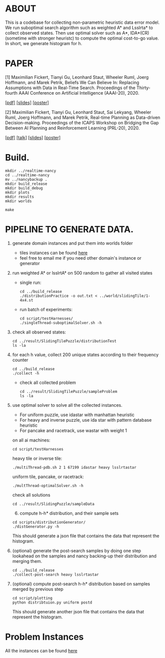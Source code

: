 # ABOUT 
This is a codebase for collecting non-parametric heuristic data error model. We run suboptimal search algorithm such as weighted A* and Lsslrta* to collect observed states. Then use optimal solver such as A*, IDA*(CR) (sometime with stronger heuristc) to compute the optimal cost-to-go value. In short, we generate histogram for h.

# PAPER
[1] Maximilian Fickert, Tianyi Gu, Leonhard Staut, Wheeler Ruml, Joerg Hoffmann, and Marek Petrik, Beliefs We Can Believe In: Replacing Assumptions with Data in Real-Time Search. Proceedings of the Thirty-fourth AAAI Conference on Artificial Intelligence (AAAI-20), 2020.

[[pdf]](http://cs.unh.edu/~tg1034/publication/DDNancy.pdf) [[slides]](http://cs.unh.edu/~tg1034/slides/DDNancy_slides.pdf) [[poster]](http://cs.unh.edu/~tg1034/slides/DDNancy_poster.pdf)

[2] Maximilian Fickert, Tianyi Gu, Leonhard Staut, Sai Lekyang, Wheeler Ruml, Joerg Hoffmann, and Marek Petrik, Real-time Planning as Data-driven Decision-making. Proceedings of the ICAPS Workshop on Bridging the Gap Between AI Planning and Reinforcement Learning (PRL-20), 2020.

[[pdf]](http://cs.unh.edu/~tg1034/publication/DDNancy-PRL.pdf) [[talk]](https://youtu.be/4f1ual5R4s0) [[slides]](http://cs.unh.edu/~tg1034/slides/prl_nancy_slides.pdf) [[poster]](http://cs.unh.edu/~tg1034/slides/prl_nancy_poster.pdf)

# Build. 
```console
mkdir ../realtime-nancy
cd ../realtime-nancy
mv ../nancybackup .
mkdir build_release
mkdir build_debug
mkdir plots
mkdir results
mkdir worlds

make
```
# PIPELINE TO GENERATE DATA. 
1. generate domain instances and put them into worlds folder
    * tiles instances can be found [here](https://github.com/ajx256/thesis-real-time-search/tree/master/worlds)  
    * feel free to email me if you need other domain's instance or generator  
2. run weighted A* or lsslrtA* on 500 random to gather all visited states
    * single run:
      ```console
      cd ../build_release
      ./distributionPractice -o out.txt < ../world/slidingTile/1-4x4.st
      ```
    * run batch of experiments:
      ```console
      cd script/testHarnesses/
      ./singleThread-suboptimalSolver.sh -h
      ```
3. check all observed states:
    ```console
    cd ../result/SlidingTilePuzzle/distributionTest
    ls -la
    ```
4. for each h value, collect 200 unique states according to their frequency counter
    ```console
    cd ../build_release
    ./collect -h
    ```

	* check all collected problem
      ```console
      cd ../result/SlidingTilePuzzle/sampleProblem
      ls -la 

5. use optimal solver to solve all the collected instances. 
    * For uniform puzzle, use idastar with manhattan heuristic 
    * For heavy and inverse puzzle, use ida star with pattern database heuristic 
    * For pancake and racetrack, use wastar with weight 1

    on all ai machines:
    ```console
    cd script/testHarnesses
    ```
    heavy tile or inverse tile:
    ```console
    ./multiThread-pdb.sh 2 1 67199 idastar heavy lsslrtastar
    ```
    uniform tile, pancake, or racetrack:
    ```console
    ./multThread-optimalSolver.sh -h
    ```
    check all solutions
    ```console
    cd ../result/SlidingPuzzle/sampleData
    ```
    6. compute h-h* distribution, and their sample sets
    ```console
    cd scripts/distributionGenerator/
    ./distGenerator.py -h
    ```
    This should generate a json file that contains the data that represent the histogram.
7. (optional) generate the post-search samples by doing one step lookahead on the samples and nancy backing-up their distribution and merging them. 
    ```console
    cd ../build_release
    ./collect-post-search heavy lsslrtastar
    ```
8. (optional) compute post-search h-h* distribution based on samples merged by previous step
    ```console
    cd script/plotting
    python distribtuion.py uniform postd
    ```
    This should generate another json file that contains the data that represent the histogram.

# Problem Instances
All the instances can be found [here](https://github.com/gtianyi/searchDomainInstanceFiles)

